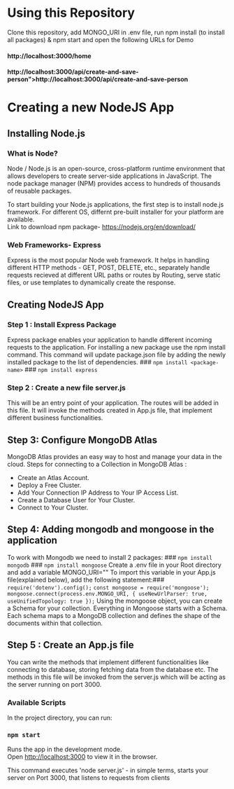 # Using this Repository
Clone this repository, add MONGO_URI in .env file, run npm install (to install all packages) & npm start and open the following URLs for Demo</b></p>
#### http://localhost:3000/home
#### http://localhost:3000/api/create-and-save-person">http://localhost:3000/api/create-and-save-person

# Creating a new NodeJS App
## Installing Node.js
### What is Node?
Node / Node.js is an open-source, cross-platform runtime environment that allows developers to create server-side applications in JavaScript. 
The node package manager (NPM) provides access to hundreds of thousands of reusable packages.

To start building your Node.js applications, the first step is to install node.js framework. For different OS, differnt pre-built installer for your platform are available.<br> 
Link to download npm package- https://nodejs.org/en/download/

### Web Frameworks- Express
Express is the most popular Node web framework. It helps in handling different HTTP methods - GET, POST, DELETE, etc., separately handle requests recieved at different URL paths or routes by Routing, serve static files, or use templates to dynamically create the response.

## Creating NodeJS App
### Step 1 : Install Express Package 
Express package enables your application to handle different incoming requests to the application. For installing a new package use the npm install command. This command will update package.json file by adding the newly installed package to the list of dependencies.
     ### `npm install <package-name>`
     ### `npm install express`

### Step 2 : Create a new file server.js
This will be an entry point of your application. The routes will be added in this file. It will invoke the methods created in App.js file, that implement different business functionalities.

## Step 3: Configure MongoDB Atlas
 MongoDB Atlas provides an easy way to host and manage your data in the cloud.
Steps for connecting to a Collection in MongoDB Atlas : 
* Create an Atlas Account.
* Deploy a Free Cluster.
* Add Your Connection IP Address to Your IP Access List.
* Create a Database User for Your Cluster.
* Connect to Your Cluster.

## Step 4: Adding mongodb and mongoose in the application
To work with Mongodb we need to install 2 packages:
    ### `npm install mongodb`
    ### `npm install mongoose`
Create a .env file in your Root directory and add a variable MONGO_URI="<connection string of the MongoDB Atlas>"
To import this variable in your App.js file(explained below), add the following statement:### `require('dotenv').config();`
`const mongoose = require('mongoose');`
`mongoose.connect(process.env.MONGO_URI, { useNewUrlParser: true, useUnifiedTopology: true });`
Using the mongoose object, you can create a Schema for your collection. Everything in Mongoose starts with a Schema. Each schema maps to a MongoDB collection and defines the shape of the documents within that collection.
## Step 5 : Create an App.js file 
You can write the methods that implement different functionalities like connecting to database, storing fetching data from the database etc. The methods in this file will be invoked from the server.js which will be acting as the server running on port 3000. 

### Available Scripts

In the project directory, you can run:

### `npm start`

Runs the app in the development mode.<br>
Open [http://localhost:3000](http://localhost:3000) to view it in the browser.

This command executes 'node server.js' - in simple terms, starts your server on Port 3000, that listens to requests from clients